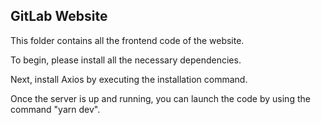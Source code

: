 **GitLab Website**
--------------------------------------------------------------------------------------------------------------------------------------------------------------------------------------------


This folder contains all the frontend code of the website.

To begin, please install all the necessary dependencies.

Next, install Axios by executing the installation command.

Once the server is up and running, you can launch the code by using the command "yarn dev".
